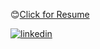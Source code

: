 😊[Click for Resume](https://bit.ly/resume-jagadeeshmandala)

[![linkedin](https://raw.githubusercontent.com/dheereshagrwal/colored-icons/master/public/icons/linkedin/linkedin.svg)](https://www.linkedin.com/in/mandalajagadeesh/)
